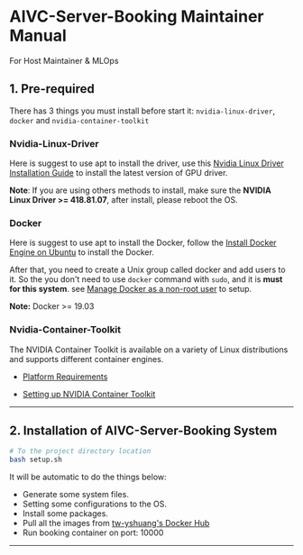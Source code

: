 # **AIVC-Server-Booking Maintainer Manual**

For Host Maintainer & MLOps

## **1. Pre-required**

There has 3 things you must install before start it:
`nvidia-linux-driver`, `docker` and `nvidia-container-toolkit`

### Nvidia-Linux-Driver

Here is suggest to use apt to install the driver, use this [Nvidia Linux Driver Installation Guide](https://docs.nvidia.com/datacenter/tesla/tesla-installation-notes/index.html#ubuntu-lts) to install the latest version of GPU driver.

**Note**: If you are using others methods to install, make sure the **NVIDIA Linux Driver >= 418.81.07**, after install, please reboot the OS.

### Docker

Here is suggest to use apt to install the Docker, follow the [Install Docker Engine on Ubuntu](https://docs.docker.com/engine/install/ubuntu/#install-using-the-repository) to install the Docker.

After that, you need to create a Unix group called docker and add users to it. So the you don't need to use `docker` command with `sudo`, and it is **must for this system**. see [Manage Docker as a non-root user](https://docs.docker.com/engine/install/linux-postinstall/#manage-docker-as-a-non-root-user) to setup.

**Note:** Docker >= 19.03

### Nvidia-Container-Toolkit

The NVIDIA Container Toolkit is available on a variety of Linux distributions and supports different container engines.

- [Platform Requirements](https://docs.nvidia.com/datacenter/cloud-native/container-toolkit/install-guide.html#platform-requirements)

- [Setting up NVIDIA Container Toolkit](https://docs.nvidia.com/datacenter/cloud-native/container-toolkit/install-guide.html#setting-up-nvidia-container-toolkit)

---

## **2. Installation of AIVC-Server-Booking System**

```bash
# To the project directory location
bash setup.sh
```

It will be automatic to do the things below:

- Generate some system files.
- Setting some configurations to the OS.
- Install some packages.
- Pull all the images from [tw-yshuang's Docker Hub](https://hub.docker.com/repository/docker/rober5566a/aivc-server/general)
- Run booking container on port: 10000

---

